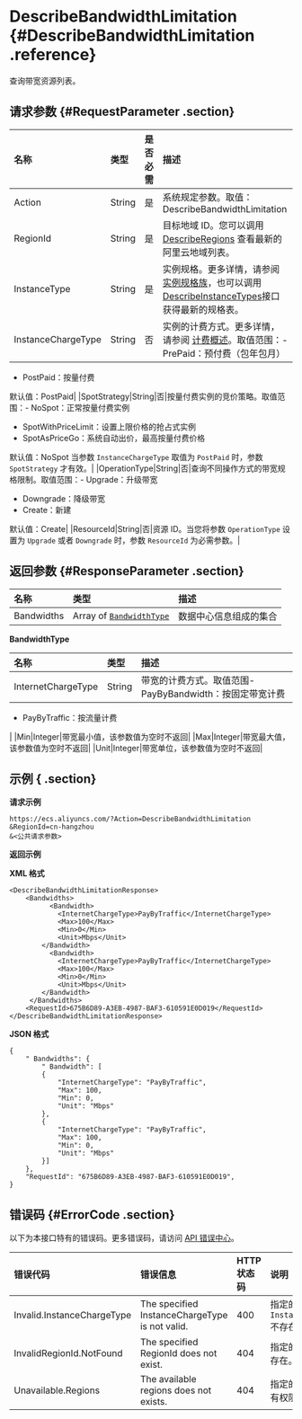 # DescribeBandwidthLimitation {#DescribeBandwidthLimitation .reference}

查询带宽资源列表。

## 请求参数 {#RequestParameter .section}

|名称|类型|是否必需|描述|
|:-|:-|:---|:-|
|Action|String|是|系统规定参数。取值：DescribeBandwidthLimitation|
|RegionId|String|是|目标地域 ID。您可以调用 [DescribeRegions](cn.zh-CN/API参考/地域/DescribeRegions.md#) 查看最新的阿里云地域列表。|
|InstanceType|String|是|实例规格。更多详情，请参阅 [实例规格族](../../../../cn.zh-CN/产品简介/实例规格族.md#)，也可以调用 [DescribeInstanceTypes](cn.zh-CN/API参考/实例/DescribeInstanceTypes.md#)接口获得最新的规格表。|
|InstanceChargeType|String|否|实例的计费方式。更多详情，请参阅 [计费概述](../../../../cn.zh-CN/产品定价/计费概述.md#)。取值范围：-   PrePaid：预付费（包年包月）
-   PostPaid：按量付费

默认值：PostPaid|
|SpotStrategy|String|否|按量付费实例的竞价策略。取值范围：-   NoSpot：正常按量付费实例
-   SpotWithPriceLimit：设置上限价格的抢占式实例
-   SpotAsPriceGo：系统自动出价，最高按量付费价格

默认值：NoSpot 当参数 `InstanceChargeType` 取值为 `PostPaid` 时，参数 `SpotStrategy` 才有效。|
|OperationType|String|否|查询不同操作方式的带宽规格限制。取值范围：-   Upgrade：升级带宽
-   Downgrade：降级带宽
-   Create：新建

默认值：Create|
|ResourceId|String|否|资源 ID。当您将参数 `OperationType` 设置为 `Upgrade` 或者 `Downgrade` 时，参数 `ResourceId` 为必需参数。|

## 返回参数 {#ResponseParameter .section}

|名称|类型|描述|
|:-|:-|:-|
|Bandwidths|Array of [`BandwidthType`](#BandwidthType)|数据中心信息组成的集合|

 **BandwidthType** 

|名称|类型|描述|
|:-|:-|:-|
|InternetChargeType|String|带宽的计费方式。取值范围-   PayByBandwidth：按固定带宽计费
-   PayByTraffic：按流量计费

|
|Min|Integer|带宽最小值，该参数值为空时不返回|
|Max|Integer|带宽最大值，该参数值为空时不返回|
|Unit|Integer|带宽单位，该参数值为空时不返回|

## 示例 { .section}

**请求示例** 

```
https://ecs.aliyuncs.com/?Action=DescribeBandwidthLimitation
&RegionId=cn-hangzhou
&<公共请求参数>
```

**返回示例** 

**XML 格式**

```
<DescribeBandwidthLimitationResponse>
    <Bandwidths>
          <Bandwidth>
            <InternetChargeType>PayByTraffic</InternetChargeType>
            <Max>100</Max>
            <Min>0</Min>
            <Unit>Mbps</Unit>
        </Bandwidth>
          <Bandwidth>
            <InternetChargeType>PayByTraffic</InternetChargeType>
            <Max>100</Max>
            <Min>0</Min>
            <Unit>Mbps</Unit>
        </Bandwidth>
     </Bandwidths>
    <RequestId>675B6D89-A3EB-4987-BAF3-610591E0D019</RequestId>
</DescribeBandwidthLimitationResponse>
```

 **JSON 格式** 

```
{
    " Bandwidths": {
        " Bandwidth": [
        {
            "InternetChargeType": "PayByTraffic",
            "Max": 100,
            "Min": 0,
            "Unit": "Mbps"
        },
        {
            "InternetChargeType": "PayByTraffic",
            "Max": 100,
            "Min": 0,
            "Unit": "Mbps"
        }]
    },
    "RequestId": "675B6D89-A3EB-4987-BAF3-610591E0D019",
}
```

## 错误码 {#ErrorCode .section}

以下为本接口特有的错误码。更多错误码，请访问 [API 错误中心](https://error-center.aliyun.com/status/product/Ecs)。

|错误代码|错误信息|HTTP 状态码|说明|
|:---|:---|:-------|:-|
|Invalid.InstanceChargeType|The specified InstanceChargeType is not valid.|400|指定的 `InstanceChargeType`不存在。|
|InvalidRegionId.NotFound|The specified RegionId does not exist.|404|指定的 `RegionId` 不存在。|
|Unavailable.Regions|The available regions does not exists.|404|指定的 `RegionId` 没有权限。|

